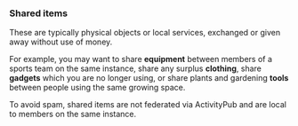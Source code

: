 ### Shared items
These are typically physical objects or local services, exchanged or given away without use of money.

For example, you may want to share **equipment** between members of a sports team on the same instance, share any surplus **clothing**, share **gadgets** which you are no longer using, or share plants and gardening **tools** between people using the same growing space.

To avoid spam, shared items are not federated via ActivityPub and are local to members on the same instance.
